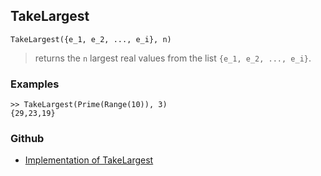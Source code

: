 ## TakeLargest

```
TakeLargest({e_1, e_2, ..., e_i}, n) 
```

> returns the `n` largest real values from the list `{e_1, e_2, ..., e_i}`.

### Examples

```
>> TakeLargest(Prime(Range(10)), 3) 
{29,23,19}
```

### Github

* [Implementation of TakeLargest](https://github.com/axkr/symja_android_library/blob/master/symja_android_library/matheclipse-core/src/main/java/org/matheclipse/core/builtin/ListFunctions.java#L7500) 
